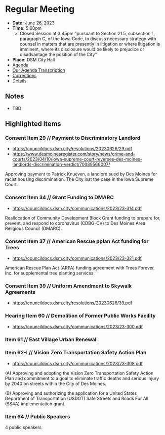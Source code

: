 # Regular Meeting

- **Date:** June 26, 2023
- **Time:** 5:00pm
    - Closed Session at 3:45pm "pursuant to Section 21.5, subsection 1,
                                paragraph C, of the Iowa Code, to discuss necessary strategy with counsel in matters
                                that are presently in litigation or where litigation is imminent, where its disclosure
                                would be likely to prejudice or disadvantage the position of the City"
- **Place:** DSM City Hall
- [Agenda](https://councildocs.dsm.city/agendas/ag20230626.pdf)
- [Our Agenda Transcription](#/view/agenda~2023~transcription~06-26_RM)
- [Corrections](https://councildocs.dsm.city/corrections/20230626%20CAP.pdf)
- [Details](https://www.dsm.city/citycouncil_detail_T60_R2455.php)

## Notes

- TBD

## Highlighted Items

### Consent Item 29 // Payment to Discriminatory Landlord

- https://councildocs.dsm.city/resolutions/20230626/29.pdf
- https://www.desmoinesregister.com/story/news/crime-and-courts/2023/04/10/iowa-supreme-court-reverses-des-moines-landlords-discrimination-verdict/70089566007/

Approving payment to Patrick Knueven, a landlord sued by Des Moines for racist housing discrimination. 
The City lost the case in the Iowa Supreme Court.

### Consent Item 34 // Grant Funding to DMARC

- https://councildocs.dsm.city/communications/2023/23-314.pdf

Reallocation of Community Development Block Grant funding to prepare for, prevent, and respond to coronavirus (CDBG-CV) to Des Moines Area Religious Council (DMARC). 

### Consent Item 37 // American Rescue pplan Act funding for Trees

- https://councildocs.dsm.city/communications/2023/23-321.pdf

American Rescue Plan Act (ARPA) funding agreement with Trees Forever, Inc. for supplemental tree planting services. 

### Consent Item 39 // Uniform Amendment to Skywalk Agreements

- https://councildocs.dsm.city/resolutions/20230626/39.pdf

### Hearing Item 60 // Demolition of Former Public Works Facility

- https://councildocs.dsm.city/communications/2023/23-300.pdf

### Item 61 // East Village Urban Renewal

### Item 62-I // Vision Zero Transportation Safety Action Plan

- https://councildocs.dsm.city/communications/2023/23-308.pdf

(A) Approving and adopting the Vision Zero Transportation Safety Action Plan and commitment to a goal to eliminate traffic deaths and serious injury by 2040 on streets within the City of Des Moines.

(B) Approving and authorizing the application for a United States Department of Transportation (USDOT) Safe Streets and Roads For All (SS4A) implementation grant. 

### Item 64 // Public Speakers

4 public speakers
